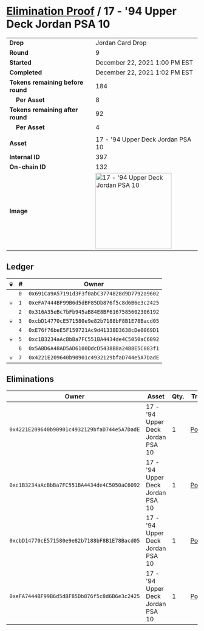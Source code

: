 # [Elimination Proof](./readme.md) / 17 - &#039;94 Upper Deck Jordan PSA 10

|||
|---|---|
| **Drop** | Jordan Card Drop |
| **Round** | 9 |
| **Started** | December 22, 2021 1:00 PM EST |
| **Completed** | December 22, 2021 1:02 PM EST |
| **Tokens remaining before round** | 184 |
| **&nbsp;&nbsp;&nbsp;&nbsp;Per Asset** | 8 |
| **Tokens remaining after round** | 92 |
| **&nbsp;&nbsp;&nbsp;&nbsp;Per Asset** | 4 |
| | |
| **Asset** | 17 - &#039;94 Upper Deck Jordan PSA 10 |
| **Internal ID** | 397 |
| **On-chain ID** | 132 |
| **Image** | <img src="https://tcdn.blokpax.com/95149d1f-6266-4cbf-8744-80764ce43144/e1b4473ed4ee25f09fe7fe9ef97cc614d091850859b81b5a0559826aba2f3c1d.jpg" height="200" alt="17 - &#039;94 Upper Deck Jordan PSA 10" /> |

## Ledger

| 💀 | # | Owner |
| --- | --- | --- |
|  | `0` | `0x691Ca9A57191d3F3f0abC3774828d9D7792a9602` |
| 💀 | `1` | `0xeFA7444BF99B6d5dBF85Db876f5c8d6B6e3c2425` |
|  | `2` | `0x316A35eBc7bFb945aB84E8BF6167585602306192` |
| 💀 | `3` | `0xcbD14770cE571580e9e82b7188bF8B1E78Bacd05` |
|  | `4` | `0xE76f76beE5F159721Ac9d41338D3638cDe0069D1` |
| 💀 | `5` | `0xc1B3234aAcBbBa7FC551BA4434de4C5050aC6092` |
|  | `6` | `0x5ABD6A48AD5AD6100DdcD5438B8a2488E5C083f1` |
| 💀 | `7` | `0x4221E209640b90901c4932129bfaD744e5A7DadE` |


## Eliminations

| Owner | Asset | Qty. | Transaction |
| --- | --- | --- | --- |
| `0x4221E209640b90901c4932129bfaD744e5A7DadE` | 17 - '94 Upper Deck Jordan PSA 10 | 1 | [Polygonscan](https://polygonscan.com/tx/0x12eff2f721bf892d756fdf73985981eeae1f4bc93d642fd9bd7ce5d328e367d3) |
| `0xc1B3234aAcBbBa7FC551BA4434de4C5050aC6092` | 17 - '94 Upper Deck Jordan PSA 10 | 1 | [Polygonscan](https://polygonscan.com/tx/0xb45477b7f3ce0583361a6ecb2066536de57cdc2947208057f8df5c1d39965e00) |
| `0xcbD14770cE571580e9e82b7188bF8B1E78Bacd05` | 17 - '94 Upper Deck Jordan PSA 10 | 1 | [Polygonscan](https://polygonscan.com/tx/0xf62f6d0083626fcc5527bf44525c5bfb17ca6317bc1faa574e14c6cd63513a8b) |
| `0xeFA7444BF99B6d5dBF85Db876f5c8d6B6e3c2425` | 17 - '94 Upper Deck Jordan PSA 10 | 1 | [Polygonscan](https://polygonscan.com/tx/0xe164dbdf7635c041e34e950e37351e21df2720a05acb1c51e20d0a3b9b8afe05) |
